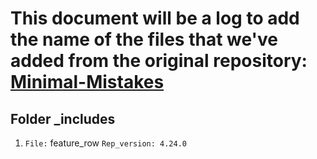 # This document will be a log to add the name of the files that we've added from the original repository: [Minimal-Mistakes](https://github.com/mmistakes/minimal-mistakes)

## Folder _includes

1. `File:` feature_row `Rep_version: 4.24.0`